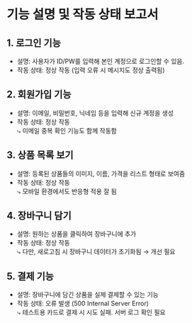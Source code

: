 # 기능 설명 및 작동 상태 보고서

## 1. 로그인 기능
- 설명: 사용자가 ID/PW를 입력해 본인 계정으로 로그인할 수 있음.
- 작동 상태: 정상 작동 (입력 오류 시 메시지도 정상 출력됨)

## 2. 회원가입 기능
- 설명: 이메일, 비밀번호, 닉네임 등을 입력해 신규 계정을 생성
- 작동 상태: 정상 작동  
  ⤷ 이메일 중복 확인 기능도 함께 작동함

## 3. 상품 목록 보기
- 설명: 등록된 상품들의 이미지, 이름, 가격을 리스트 형태로 보여줌
- 작동 상태: 정상 작동  
  ⤷ 모바일 환경에서도 반응형 적용 잘 됨

## 4. 장바구니 담기
- 설명: 원하는 상품을 클릭하여 장바구니에 추가
- 작동 상태: 정상 작동  
  ⤷ 다만, 새로고침 시 장바구니 데이터가 초기화됨 → 개선 필요

## 5. 결제 기능
- 설명: 장바구니에 담긴 상품을 실제 결제할 수 있는 기능
- 작동 상태: 오류 발생 (500 Internal Server Error)  
  ⤷ 테스트용 카드로 결제 시 시도 실패. 서버 로그 확인 필요
